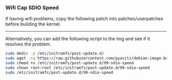 ### Wifi Cap SDIO Speed

If having wifi problems, copy the following patch into patches/userpatches before building the kernel.

---

Alternatively, you can add the following script to the img and see if it resolves the problem.

```sh
sudo mkdir -p /etc/initramfs/post-update.d/
sudo wget -cq https://raw.githubusercontent.com/pyavitz/debian-image-builder/feature/files/boot/99-sdio-speed -P /etc/initramfs/post-update.d/
sudo chmod +x /etc/initramfs/post-update.d/99-sdio-speed
sudo chown root:root /etc/initramfs/post-update.d/99-sdio-speed
sudo /etc/initramfs/post-update.d/99-sdio-speed
```
